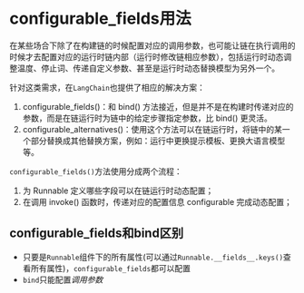 # configurable_fields用法

在某些场合下除了在构建链的时候配置对应的调用参数，也可能让链在执行调用的时候才去配置对应的运行时链内部（运行时修改链相应参数），包括运行时动态调整温度、停止词、传递自定义参数、甚至是运行时动态替换模型为另外一个。

针对这类需求，在`LangChain`也提供了相应的解决方案：

1. configurable_fields()：和 bind() 方法接近，但是并不是在构建时传递对应的参数，而是在链运行时为链中的给定步骤指定参数，比 bind() 更灵活。
2. configurable_alternatives()：使用这个方法可以在链运行时，将链中的某一个部分替换成其他替换方案，例如：运行中更换提示模板、更换大语言模型等。

`configurable_fields()`方法使用分成两个流程：

1. 为 Runnable 定义哪些字段可以在链运行时动态配置；
2. 在调用 invoke() 函数时，传递对应的配置信息 configurable 完成动态配置；

## configurable_fields和bind区别

* 只要是`Runnable`组件下的所有属性(可以通过`Runnable.__fields__.keys()`查看所有属性)，`configurable_fields`都可以配置
* `bind`只能配置*调用参数*
